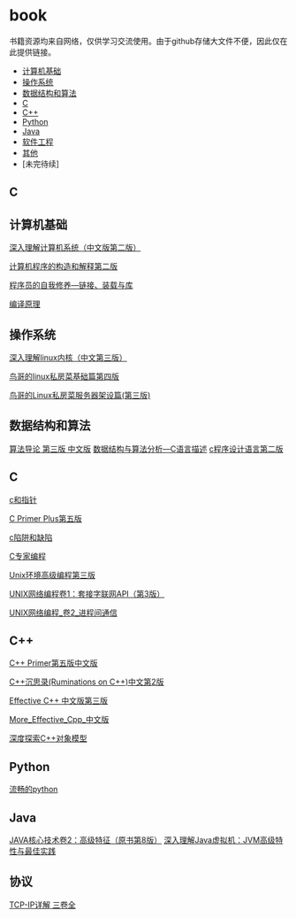 # book

书籍资源均来自网络，仅供学习交流使用。由于github存储大文件不便，因此仅在此提供链接。
* [计算机基础](#计算机基础)
* [操作系统](#操作系统)
* [数据结构和算法](#数据结构和算法)
* [C](#C)
* [C++](#C++)
* [Python](#Python)
* [Java](#Java)
* [软件工程](#软件工程)
* [其他](#其他)
* [未完待续]

## C

## 计算机基础

[深入理解计算机系统（中文版第二版）]()

[计算机程序的构造和解释第二版]()

[程序员的自我修养—链接、装载与库]()

[编译原理]()


## 操作系统

[深入理解linux内核（中文第三版）]()

[鸟哥的linux私房菜基础篇第四版]()

[鸟哥的Linux私房菜服务器架设篇(第三版)]()

## 数据结构和算法

[算法导论 第三版 中文版]()
[数据结构与算法分析—C语言描述]()
[c程序设计语言第二版]()

## C
[c和指针]()

[C Primer Plus第五版]()

[c陷阱和缺陷]()

[C专家编程]()

[Unix环境高级编程第三版]()

[UNIX网络编程卷1：套接字联网API（第3版）]()

[UNIX网络编程_卷2_进程间通信]()

## C++

[C++ Primer第五版中文版]()

[C++沉思录(Ruminations on C++)中文第2版]()

[Effective C++ 中文版第三版]()

[More_Effective_Cpp_中文版]()

[深度探索C++对象模型]()

## Python
[流畅的python]()

## Java
[JAVA核心技术卷2：高级特征（原书第8版）]()
[深入理解Java虚拟机：JVM高级特性与最佳实践]()

## 协议
[TCP-IP详解 三卷全]()









